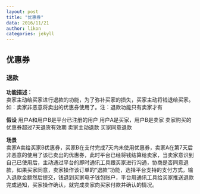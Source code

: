 ```yaml
---
layout: post
title: "优惠券"
data: 2016/11/21
author: likon
categories: jekyll
--- 
```


## 优惠券

### 退款

**功能描述：**  
卖家主动给买家进行退款的功能，为了弥补买家的损失，买家主动将钱退给买家。如：卖家非恶意将卖出的优惠券使用了。注：退款功能只有卖家才有

**假设**
用户A和用户B是平台已注册的用户
用户A是买家，用户B是卖家
卖家购买的优惠券超过7天退货有效期
卖家主动退款
买家同意退款


**场景**  
卖家A卖给买家B优惠券，买家B在支付完成7天内未使用优惠券，卖家A在第7天后非恶意的使用了该已卖出的优惠券，此时平台已经将钱结算给卖家，当卖家意识到自己已使用后，主动通过平台的即时通讯工具跟买家进行沟通，协商是否同意退款，如果买家同意，卖家操作该订单的“退款”功能，选择平台支持的支付方式，输入退款金额然后提交，钱退到买家电子钱包账户，平台用通讯工具给买家推送退款完成通知，买家操作确认，就完成卖家向买家付款并确认的情况。

